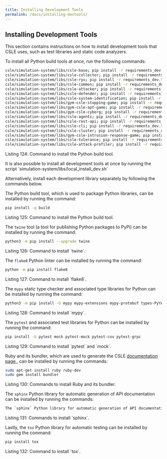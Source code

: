 ```yaml
---
title: Installing Development Tools
permalink: /docs/installing-devtools/
---
```


## Installing Development Tools
This section contains instructions on how to install development tools that CSLE uses, 
such as test libraries and static code analyzers.

To install all Python build tools at once, run the following commands:

```bash
csle/simulation-system/libs/csle-base; pip install -r requirements_dev.txt
csle/simulation-system/libs/csle-collector; pip install -r requirements_dev.txt
csle/simulation-system/libs/csle-ryu; pip install -r requirements_dev.txt
csle/simulation-system/libs/csle-common; pip install -r requirements_dev.txt
csle/simulation-system/libs/csle-attacker; pip install -r requirements_dev.txt
csle/simulation-system/libs/csle-defender; pip install -r requirements_dev.txt
csle/simulation-system/libs/csle-system-identification; pip install -r requirements_dev.txt
csle/simulation-system/libs/gym-csle-stopping-game; pip install -r requirements_dev.txt
csle/simulation-system/libs/gym-csle-apt-game; pip install -r requirements_dev.txt
csle/simulation-system/libs/gym-csle-cyborg; pip install -r requirements_dev.txt
csle/simulation-system/libs/csle-agents; pip install -r requirements_dev.txt
csle/simulation-system/libs/csle-rest-api; pip install -r requirements_dev.txt
csle/simulation-system/libs/csle-cli; pip install -r requirements_dev.txt
csle/simulation-system/libs/csle-cluster; pip install -r requirements_dev.txt
csle/simulation-system/libs/gym-csle-intrusion-response-game; pip install -r requirements_dev.txt
csle/simulation-system/libs/csle-tolerance; pip install -r requirements_dev.txt
csle/simulation-system/libs/csle-attack-profiler; pip install -r requirements_dev.txt 
```

<p class="captionFig">
Listing 124: Command to install the Python build tool.
</p>
It is also possible to install all development tools at once by running the script `simulation-system/libs/local_install_dev.sh`

Alternatively, install each development library separately by following the commands below.

The Python build tool, which is used to package Python libraries, 
can be installed by running the command:

```bash
pip install -q build
```

<p class="captionFig">
Listing 125: Command to install the Python build tool.
</p>

The `twine` tool (a tool for publishing Python packages to PyPi) 
can be installed by running the command:

```bash
python3 -m pip install --upgrade twine
```

<p class="captionFig">
Listing 126: Command to install `twine`.
</p>

The `flake8` Python linter can be installed by running the command:

```bash
python -m pip install flake8
```

<p class="captionFig">
Listing 127: Command to install `flake8`.
</p>

The `mypy` static type checker and associated type libraries for Python can be installed by running the command:

```bash
python3 -m pip install -U mypy mypy-extensions mypy-protobuf types-PyYAML types-protobuf types-paramiko types-requests types-urllib3
```

<p class="captionFig">
Listing 128: Command to install `mypy`.
</p>

The `pytest` and associated test libraries for Python can be installed by running the command:

```bash
pip install -U pytest mock pytest-mock pytest-cov pytest-grpc
```

<p class="captionFig">
Listing 129: Command to install `pytest` and `mock`.
</p>

Ruby and its bundler, which are used to generate the CSLE 
<a href="https://limmen.dev/csle/">documentation page </a>, can be installed by running the commands:

```bash
sudo apt-get install ruby ruby-dev
sudo gem install bundler
```

<p class="captionFig">
Listing 130: Commands to install Ruby and its bundler.
</p>

The `sphinx` Python library for automatic generation of API documentation 
can be installed by running the commands:

```bash
The `sphinx` Python library for automatic generation of API documentation can be installed by running the commands:
```

<p class="captionFig">
Listing 131: Commands to install `sphinx`.
</p>

Lastly, the `tox` Python library for automatic testing can be installed by running the command:

```bash
pip install tox
```

<p class="captionFig">
Listing 132: Command to install `tox`.
</p>

